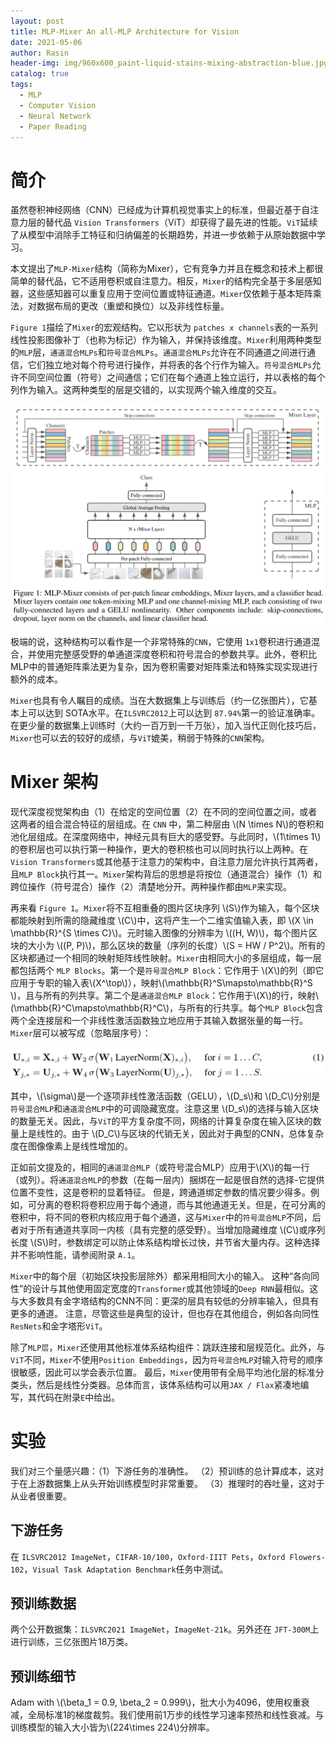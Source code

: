 ```yaml
---
layout: post
title: MLP-Mixer An all-MLP Architecture for Vision
date: 2021-05-06
author: Rasin
header-img: img/960x600_paint-liquid-stains-mixing-abstraction-blue.jpg
catalog: true
tags:
  - MLP
  - Computer Vision
  - Neural Network
  - Paper Reading
---
```


# 简介

虽然卷积神经网络（CNN）已经成为计算机视觉事实上的标准，但最近基于自注意力层的替代品 `Vision Transformers`（ViT）却获得了最先进的性能。`ViT`延续了从模型中消除手工特征和归纳偏差的长期趋势，并进一步依赖于从原始数据中学习。

本文提出了`MLP-Mixer`结构（简称为Mixer），它有竞争力并且在概念和技术上都很简单的替代品，它不适用卷积或自注意力。相反，`Mixer`的结构完全基于多层感知器，这些感知器可以重复应用于空间位置或特征通道。`Mixer`仅依赖于基本矩阵乘法，对数据布局的更改（重塑和换位）以及非线性标量。

`Figure 1`描绘了`Mixer`的宏观结构。它以形状为 `patches x channels`表的一系列线性投影图像补丁（也称为标记）作为输入，并保持该维度。`Mixer`利用两种类型的`MLP`层，`通道混合MLPs`和`符号混合MLPs`。`通道混合MLPs`允许在不同通道之间进行通信，它们独立地对每个符号进行操作，并将表的各个行作为输入。`符号混合MLPs`允许不同空间位置（符号）之间通信；它们在每个通道上独立运行，并以表格的每个列作为输入。这两种类型的层是交错的，以实现两个输入维度的交互。

![Figure 1](https://raw.githubusercontent.com/rasin-tsukuba/blog-images/master/img/20210506140459.png)

极端的说，这种结构可以看作是一个非常特殊的`CNN`，它使用 `1x1`卷积进行通道混合，并使用完整感受野的单通道深度卷积和符号混合的参数共享。此外，卷积比MLP中的普通矩阵乘法更为复杂，因为卷积需要对矩阵乘法和特殊实现实现进行额外的成本。

`Mixer`也具有令人瞩目的成绩。当在大数据集上与训练后（约一亿张图片），它基本上可以达到 SOTA水平。在`ILSVRC2012`上可以达到 `87.94%`第一的验证准确率。在更少量的数据集上训练时（大约一百万到一千万张），加入当代正则化技巧后，`Mixer`也可以去的较好的成绩，与`ViT`媲美，稍弱于特殊的`CNN`架构。

# Mixer 架构

现代深度视觉架构由（1）在给定的空间位置（2）在不同的空间位置之间，或者这两者的组合混合特征的层组成。在 `CNN` 中，第二种层由 \\(N \times N\\)的卷积和池化层组成。在深度网络中，神经元具有巨大的感受野。与此同时，\\(1\times 1\\)的卷积层也可以执行第一种操作，更大的卷积核也可以同时执行以上两种。在`Vision Transformers`或其他基于注意力的架构中，自注意力层允许执行其两者，且`MLP Block`执行其一。`Mixer`架构背后的思想是将按位（通道混合）操作（1）和跨位操作（符号混合）操作（2）清楚地分开。两种操作都由`MLP`来实现。

再来看 `Figure 1`。`Mixer`将不互相重叠的图片区块序列 \\(S\\)作为输入，每个区块都能映射到所需的隐藏维度 \\(C\\)中，这将产生一个二维实值输入表，即 \\(X \in \mathbb{R}^{S \times C}\\)。元时输入图像的分辨率为 \\((H, W)\\)，每个图片区块的大小为 \\((P, P)\\)，那么区块的数量（序列的长度）\\(S = HW / P^2\\)。所有的区块都通过一个相同的映射矩阵线性映射。`Mixer`由相同大小的多层组成，每一层都包括两个 `MLP Blocks`。第一个是`符号混合MLP Block`：它作用于 \\(X\\)的列（即它应用于专职的输入表\\(X^\top\\)），映射\\(\mathbb{R}^S\mapsto\mathbb{R}^S \\)，且与所有的列共享。第二个是`通道混合MLP Block`：它作用于\\(X\\)的行，映射\\(\mathbb{R}^C\mapsto\mathbb{R}^C\\)，与所有的行共享。每个`MLP Block`包含两个全连接层和一个非线性激活函数独立地应用于其输入数据张量的每一行。`Mixer`层可以被写成（忽略层序号）：

![Formula 1](https://raw.githubusercontent.com/rasin-tsukuba/blog-images/master/img/20210506145407.png)


其中，\\(\sigma\\)是一个逐项非线性激活函数（GELU），\\(D_s\\)和 \\(D_C\\)分别是`符号混合MLP`和`通道混合MLP`中的可调隐藏宽度。注意这里 \\(D_s\\)的选择与输入区块的数量无关。因此，与`ViT`的平方复杂度不同，网络的计算复杂度在输入区块的数量上是线性的。由于 \\(D_C\\)与区块的代销无关，因此对于典型的CNN，总体复杂度在图像像素上是线性增加的。

正如前文提及的，相同的`通道混合MLP`（或符号混合MLP）应用于\\(X\\)的每一行（或列）。将`通道混合MLP`的参数（在每一层内）捆绑在一起是很自然的选择-它提供位置不变性，这是卷积的显着特征。 但是，跨通道绑定参数的情况要少得多。例如，可分离的卷积将卷积应用于每个通道，而与其他通道无关。但是，在可分离的卷积中，将不同的卷积内核应用于每个通道，这与`Mixer`中的`符号混合MLP`不同，后者对于所有通道共享同一内核（具有完整的感受野）。当增加隐藏维度 \\(C\\)或序列长度 \\(S\\)时，参数绑定可以防止体系结构增长过快，并节省大量内存。这种选择并不影响性能，请参阅附录 `A.1`。

`Mixer`中的每个层（初始区块投影层除外）都采用相同大小的输入。 这种“各向同性”的设计与其他使用固定宽度的`Transformer`或其他领域的`Deep RNN`最相似。这与大多数具有金字塔结构的CNN不同：更深的层具有较低的分辨率输入，但具有更多的通道。 注意，尽管这些是典型的设计，但也存在其他组合，例如各向同性`ResNets`和金字塔形`ViT`。

除了`MLP层`，`Mixer`还使用其他标准体系结构组件：跳跃连接和层规范化。此外，与`ViT`不同，`Mixer`不使用`Position Embeddings`，因为`符号混合MLP`对输入符号的顺序很敏感，因此可以学会表示位置。 最后，`Mixer`使用带有全局平均池化层的标准分类头，然后是线性分类器。总体而言，该体系结构可以用`JAX / Flax`紧凑地编写，其代码在附录`E`中给出。 

# 实验

我们对三个量感兴趣：（1）下游任务的准确性。 （2）预训练的总计算成本，这对于在上游数据集上从头开始训练模型时非常重要。 （3）推理时的吞吐量，这对于从业者很重要。 

## 下游任务

在 `ILSVRC2012 ImageNet`，`CIFAR-10/100`，`Oxford-IIIT Pets`，`Oxford Flowers-102`，`Visual Task Adaptation Benchmark`任务中测试。

## 预训练数据

两个公开数据集：`ILSVRC2021 ImageNet`，`ImageNet-21k`。另外还在 `JFT-300M`上进行训练，三亿张图片18万类。

## 预训练细节 

Adam with \\(\beta_1 = 0.9, \beta_2 = 0.999\\)，批大小为4096，使用权重衰减，全局标准1的梯度裁剪。我们使用前1万步的线性学习速率预热和线性衰减。与训练模型的输入大小皆为\\(224\times 224\\)分辨率。
